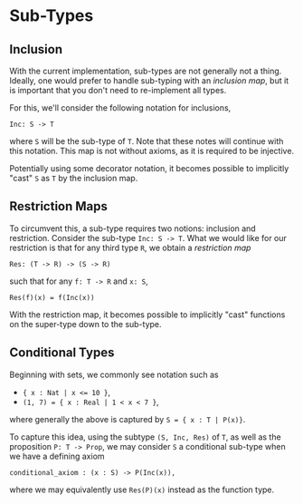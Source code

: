 # Sub-Types

## Inclusion

With the current implementation, sub-types are not generally not a thing.
Ideally, one would prefer to handle sub-typing with an _inclusion map_, but it is important that you don't need to re-implement all types.

For this, we'll consider the following notation for inclusions,

```
Inc: S -> T
```

where `S` will be the sub-type of `T`.
Note that these notes will continue with this notation.
This map is not without axioms, as it is required to be injective.

Potentially using some decorator notation,
it becomes possible to implicitly "cast" `S` as `T` by the inclusion map.

## Restriction Maps

To circumvent this, a sub-type requires two notions: inclusion and restriction.
Consider the sub-type `Inc: S -> T`.
What we would like for our restriction is that for any third type `R`,
we obtain a _restriction map_

```
Res: (T -> R) -> (S -> R)
```

such that for any `f: T -> R` and `x: S`,

```
Res(f)(x) = f(Inc(x))
```

With the restriction map, it becomes possible to implicitly "cast" functions on the super-type down to the sub-type.

## Conditional Types

Beginning with sets, we commonly see notation such as

-   `{ x : Nat | x <= 10 }`,
-   `(1, 7) = { x : Real | 1 < x < 7 }`,

where generally the above is captured by `S = { x : T | P(x)}`.

To capture this idea, using the subtype `(S, Inc, Res)` of `T`,
as well as the proposition `P: T -> Prop`,
we may consider `S` a conditional sub-type when we have a defining axiom

```
conditional_axiom : (x : S) -> P(Inc(x)),
```

where we may equivalently use `Res(P)(x)` instead as the function type.
